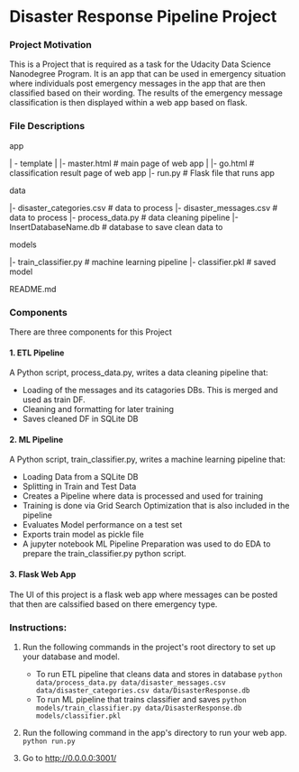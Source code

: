 # Disaster Response Pipeline Project


### Project Motivation
This is a Project that is required as a task for the Udacity Data Science Nanodegree Program. It is an app that can be used in emergency situation where individuals post emergency messages in the app that are then classified based on their wording. The results of the emergency message classification is then displayed within a web app based on flask. 


### File Descriptions
app

| - template
| |- master.html # main page of web app
| |- go.html # classification result page of web app
|- run.py # Flask file that runs app

data

|- disaster_categories.csv # data to process
|- disaster_messages.csv # data to process
|- process_data.py # data cleaning pipeline
|- InsertDatabaseName.db # database to save clean data to

models

|- train_classifier.py # machine learning pipeline
|- classifier.pkl # saved model

README.md


### Components
There are three components for this Project

#### 1. ETL Pipeline
A Python script, process_data.py, writes a data cleaning pipeline that:

- Loading of the messages and its catagories DBs. This is merged and used as train DF. 
- Cleaning and formatting for later training
- Saves cleaned DF in SQLite DB


#### 2. ML Pipeline
A Python script, train_classifier.py, writes a machine learning pipeline that:

- Loading Data from a SQLite DB
- Splitting in Train and Test Data
- Creates a Pipeline where data is processed and used for training
- Training is done via Grid Search Optimization that is also included in the pipeline
- Evaluates Model performance on a test set
- Exports train model as pickle file
- A jupyter notebook ML Pipeline Preparation was used to do EDA to prepare the train_classifier.py python script.


#### 3. Flask Web App
The UI of this project is a flask web app where messages can be posted that then are calssified based on there emergency type.


### Instructions:
1. Run the following commands in the project's root directory to set up your database and model.

    - To run ETL pipeline that cleans data and stores in database
        `python data/process_data.py data/disaster_messages.csv data/disaster_categories.csv data/DisasterResponse.db`
    - To run ML pipeline that trains classifier and saves
        `python models/train_classifier.py data/DisasterResponse.db models/classifier.pkl`

2. Run the following command in the app's directory to run your web app.
    `python run.py`

3. Go to http://0.0.0.0:3001/

